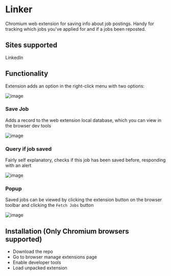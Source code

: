 # Linker
Chromium web extension for saving info about job postings. Handy for tracking which jobs you've applied for and if a jobs been reposted.

## Sites supported
LinkedIn

## Functionality
Extension adds an option in the right-click menu with two options:

![image](https://github.com/user-attachments/assets/7ed221fb-26a7-499b-919b-564b485335da)

### Save Job
Adds a record to the web extension local database, which you can view in the browser dev tools

![image](https://github.com/user-attachments/assets/3ce1ede5-d5fe-4e16-92bd-9a1451a18772)

### Query if job saved
Fairly self explanatory, checks if this job has been saved before, responding with an alert

![image](https://github.com/user-attachments/assets/798a878c-b370-4647-b497-fa49a23d9037)

### Popup
Saved jobs can be viewed by clicking the extension button on the browser toolbar and clicking the `Fetch Jobs` button

![image](https://github.com/user-attachments/assets/fa678875-57cc-4b75-9301-6de5b0a3beb6)


## Installation (Only Chromium browsers supported)
- Download the repo
- Go to browser manage extensions page
- Enable developer tools
- Load unpacked extension

